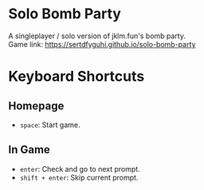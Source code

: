 # Solo Bomb Party

A singleplayer / solo version of jklm.fun's bomb party.  
Game link: https://sertdfyguhi.github.io/solo-bomb-party

# Keyboard Shortcuts

## Homepage

- `space`: Start game.

## In Game

- `enter`: Check and go to next prompt.
- `shift + enter`: Skip current prompt.
